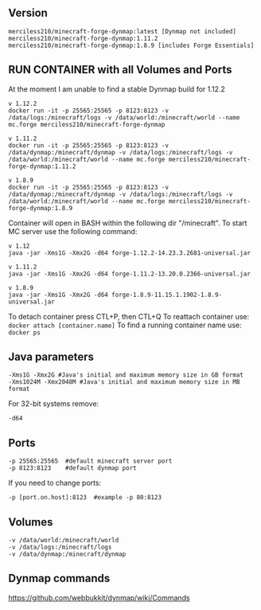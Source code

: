 ## Version
```
merciless210/minecraft-forge-dynmap:latest [Dynmap not included]
merciless210/minecraft-forge-dynmap:1.11.2 
merciless210/minecraft-forge-dynmap:1.8.9 [includes Forge Essentials]
```

## RUN CONTAINER with all Volumes and Ports 
At the moment I am unable to find a stable Dynmap build for 1.12.2
```
v 1.12.2
docker run -it -p 25565:25565 -p 8123:8123 -v /data/logs:/minecraft/logs -v /data/world:/minecraft/world --name mc.forge merciless210/minecraft-forge-dynmap
```

```
v 1.11.2
docker run -it -p 25565:25565 -p 8123:8123 -v /data/dynmap:/minecraft/dynmap -v /data/logs:/minecraft/logs -v /data/world:/minecraft/world --name mc.forge merciless210/minecraft-forge-dynmap:1.11.2
```

```
v 1.8.9
docker run -it -p 25565:25565 -p 8123:8123 -v /data/dynmap:/minecraft/dynmap -v /data/logs:/minecraft/logs -v /data/world:/minecraft/world --name mc.forge merciless210/minecraft-forge-dynmap:1.8.9
```

Container will open in BASH within the following dir "/minecraft". To start MC server use the following command:
```
v 1.12
java -jar -Xms1G -Xmx2G -d64 forge-1.12.2-14.23.3.2681-universal.jar
```

```
v 1.11.2
java -jar -Xms1G -Xmx2G -d64 forge-1.11.2-13.20.0.2366-universal.jar
```

```
v 1.8.9
java -jar -Xms1G -Xmx2G -d64 forge-1.8.9-11.15.1.1902-1.8.9-universal.jar
```
To detach container press CTL+P, then CTL+Q
To reattach container use: ```docker attach [container.name]``` 
To find a running container name use: ```docker ps```

## Java parameters
```
-Xms1G -Xmx2G #Java's initial and maximum memory size in GB format
-Xms1024M -Xmx2048M #Java's initial and maximum memory size in MB format
```
For 32-bit systems remove:
```
-d64
```

## Ports
```
-p 25565:25565  #default minecraft server port
-p 8123:8123    #default dynmap port
```
If you need to change ports:
```
-p [port.on.host]:8123  #example -p 80:8123 
```

## Volumes
```
-v /data/world:/minecraft/world
-v /data/logs:/minecraft/logs
-v /data/dynmap:/minecraft/dynmap
```

## Dynmap commands
https://github.com/webbukkit/dynmap/wiki/Commands
